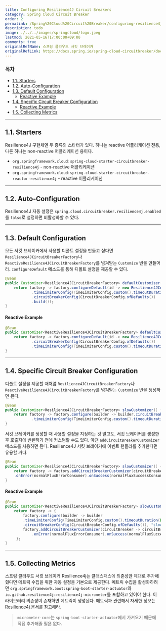 ```yaml
---
title: Configuring Resilience4J Circuit Breakers
category: Spring Cloud Circuit Breaker
order: 2
permalink: /Spring%20Cloud%20Circuit%20Breaker/configuring-resilience4j-circuit-breakers/
description: todo
image: ./../../images/springcloud/logo.jpeg
lastmod: 2021-05-16T17:00:00+09:00
comments: true
originalRefName: 스프링 클라우드 서킷 브레이커
originalRefLink: https://docs.spring.io/spring-cloud-circuitbreaker/docs/2.0.1/reference/html/#configuring-resilience4j-circuit-breakers
---
```


### 목차

- [1.1. Starters](#11-starters)
- [1.2. Auto-Configuration](#12-auto-configuration)
- [1.3. Default Configuration](#13-default-configuration)
  + [Reactive Example](#reactive-example)
- [1.4. Specific Circuit Breaker Configuration](#14-specific-circuit-breaker-configuration)
  + [Reactive Example](#reactive-example-1)
- [1.5. Collecting Metrics](#15-collecting-metrics)

---

## 1.1. Starters

Resilience4J 구현체엔 두 종류의 스타터가 있다. 하나는 reactive 어플리케이션 전용, 다른 하나는 non-reactive 어플리케이션 용이다.

- `org.springframework.cloud:spring-cloud-starter-circuitbreaker-resilience4j` - non-reactive 어플리케이션
- `org.springframework.cloud:spring-cloud-starter-circuitbreaker-reactor-resilience4j` - reactive 어플리케이션

---

## 1.2. Auto-Configuration

Resilience4J 자동 설정은 `spring.cloud.circuitbreaker.resilience4j.enabled`를 `false`로 설정하면 비활성화할 수 있다.

---

## 1.3. Default Configuration

모든 서킷 브레이커에서 사용할 디폴트 설정을 만들고 싶다면 `Resilience4JCircuitBreakerFactory`나`ReactiveResilience4JCircuitBreakerFactory`를 넘겨받는 `Customize` 빈을 만들어라. `configureDefault` 메소드를 통해 디폴트 설정을 제공할 수 있다.

```java
@Bean
public Customizer<Resilience4JCircuitBreakerFactory> defaultCustomizer() {
    return factory -> factory.configureDefault(id -> new Resilience4JConfigBuilder(id)
            .timeLimiterConfig(TimeLimiterConfig.custom().timeoutDuration(Duration.ofSeconds(4)).build())
            .circuitBreakerConfig(CircuitBreakerConfig.ofDefaults())
            .build());
}
```

#### Reactive Example

```java
@Bean
public Customizer<ReactiveResilience4JCircuitBreakerFactory> defaultCustomizer() {
    return factory -> factory.configureDefault(id -> new Resilience4JConfigBuilder(id)
            .circuitBreakerConfig(CircuitBreakerConfig.ofDefaults())
            .timeLimiterConfig(TimeLimiterConfig.custom().timeoutDuration(Duration.ofSeconds(4)).build()).build());
}
```

---

## 1.4. Specific Circuit Breaker Configuration

디폴트 설정을 제공할 때처럼 `Resilience4JCircuitBreakerFactory`나 `ReactiveResilience4JCircuitBreakerFactory`를 넘겨받는 `Customize` 빈을 생성하면 된다.

```java
@Bean
public Customizer<Resilience4JCircuitBreakerFactory> slowCustomizer() {
    return factory -> factory.configure(builder -> builder.circuitBreakerConfig(CircuitBreakerConfig.ofDefaults())
            .timeLimiterConfig(TimeLimiterConfig.custom().timeoutDuration(Duration.ofSeconds(2)).build()), "slow");
}
```

서킷 브레이커를 생성할 때 사용할 설정을 지정하는 것 말고도, 서킷 브레이커를 생성한 후 호출자에 반환하기 전에 커스텀할 수도 있다. 이땐 `addCircuitBreakerCustomizer` 메소드를 사용하면 된다. Resilience4J 서킷 브레이커에 이벤트 핸들러를 추가한다면 유용할 거다.

```java
@Bean
public Customizer<Resilience4JCircuitBreakerFactory> slowCustomizer() {
    return factory -> factory.addCircuitBreakerCustomizer(circuitBreaker -> circuitBreaker.getEventPublisher()
    .onError(normalFluxErrorConsumer).onSuccess(normalFluxSuccessConsumer), "normalflux");
}
```

#### Reactive Example

```java
@Bean
public Customizer<ReactiveResilience4JCircuitBreakerFactory> slowCustomizer() {
    return factory -> {
        factory.configure(builder -> builder
        .timeLimiterConfig(TimeLimiterConfig.custom().timeoutDuration(Duration.ofSeconds(2)).build())
        .circuitBreakerConfig(CircuitBreakerConfig.ofDefaults()), "slow", "slowflux");
        factory.addCircuitBreakerCustomizer(circuitBreaker -> circuitBreaker.getEventPublisher()
            .onError(normalFluxErrorConsumer).onSuccess(normalFluxSuccessConsumer), "normalflux");
     };
}
```

---

## 1.5. Collecting Metrics

스프링 클라우드 서킷 브레이커 Resilience4j는 클래스패스에 의존성만 제대로 추가해줬다면 메트릭 수집을 위한 자동 설정을 기본으로 제공한다. 메트릭 수집을 활성화하려면 `org.springframework.boot:spring-boot-starter-actuator`와 `io.github.resilience4j:resilience4j-micrometer`를 포함하고 있어야 한다. 이 라이브러리 의존성이 존재하면 메트릭이 생성된다. 메트릭과 관련해서 자세한 정보는 [Resilience4j 문서](../../Resilience4j/micrometer)를 참고해라.

> `micrometer-core`는 `spring-boot-starter-actuator`에서 가져오기 때문에 직접 추가해줄 필욘 없다.